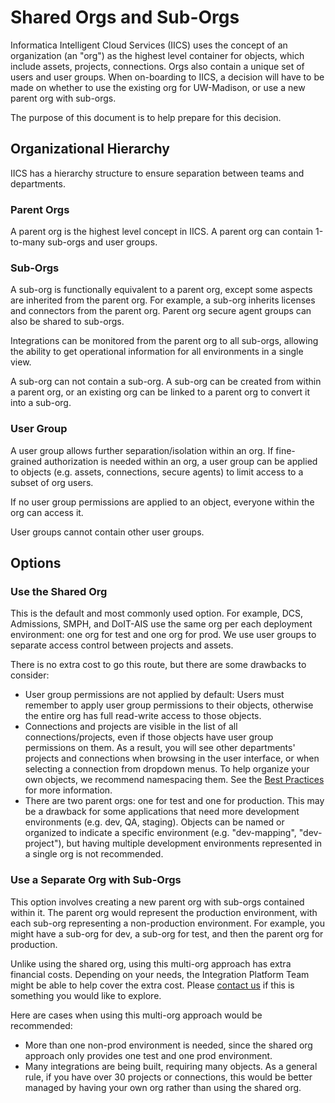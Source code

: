 # Shared Orgs and Sub-Orgs

Informatica Intelligent Cloud Services (IICS) uses the concept of an organization (an "org") as the highest level container for objects, which include assets, projects, connections.
Orgs also contain a unique set of users and user groups.
When on-boarding to IICS, a decision will have to be made on whether to use the existing org for UW-Madison, or use a new parent org with sub-orgs.

The purpose of this document is to help prepare for this decision.

## Organizational Hierarchy

IICS has a hierarchy structure to ensure separation between teams and departments. 

### Parent Orgs

A parent org is the highest level concept in IICS. A parent org can contain 1-to-many sub-orgs and user groups.

### Sub-Orgs

A sub-org is functionally equivalent to a parent org, except some aspects are inherited from the parent org.
For example, a sub-org inherits licenses and connectors from the parent org.
Parent org secure agent groups can also be shared to sub-orgs.

Integrations can be monitored from the parent org to all sub-orgs, allowing the ability to get operational information for all environments in a single view.

A sub-org can not contain a sub-org. A sub-org can be created from within a parent org, or an existing org can be linked to a parent org to convert it into a sub-org.

### User Group

A user group allows further separation/isolation within an org.
If fine-grained authorization is needed within an org, a user group can be applied to objects (e.g. assets, connections, secure agents) to limit access to a subset of org users.

If no user group permissions are applied to an object, everyone within the org can access it.

User groups cannot contain other user groups.

## Options

### Use the Shared Org

This is the default and most commonly used option.
For example, DCS, Admissions, SMPH, and DoIT-AIS use the same org per each deployment environment: one org for test and one org for prod.
We use user groups to separate access control between projects and assets.

There is no extra cost to go this route, but there are some drawbacks to consider:

- User group permissions are not applied by default: Users must remember to apply user group permissions to their objects, otherwise the entire org has full read-write access to those objects.
- Connections and projects are visible in the list of all connections/projects, even if those objects have user group permissions on them.
As a result, you will see other departments' projects and connections when browsing in the user interface, or when selecting a connection from dropdown menus.
To help organize your own objects, we recommend namespacing them.
See the [Best Practices](./best-practices.md) for more information.
- There are two parent orgs: one for test and one for production.
This may be a drawback for some applications that need more development environments (e.g. dev, QA, staging).
Objects can be named or organized to indicate a specific environment (e.g. "dev-mapping", "dev-project"), but having multiple development environments represented in a single org is not recommended.

### Use a Separate Org with Sub-Orgs

This option involves creating a new parent org with sub-orgs contained within it.
The parent org would represent the production environment, with each sub-org representing a non-production environment.
For example, you might have a sub-org for dev, a sub-org for test, and then the parent org for production.

Unlike using the shared org, using this multi-org approach has extra financial costs. Depending on your needs, the Integration Platform Team might be able to help cover the extra cost. Please [contact us](mailto:doit-integration-platform@office365.wisc.edu) if this is something you would like to explore.

Here are cases when using this multi-org approach would be recommended:

- More than one non-prod environment is needed, since the shared org approach only provides one test and one prod environment.
- Many integrations are being built, requiring many objects. As a general rule, if you have over 30 projects or connections, this would be better managed by having your own org rather than using the shared org.
